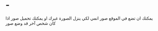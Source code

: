 # -
يمكنك ان تضع في الموقع صور انمي لكي ينزل الصورة غيرك او يمكنك تحميل صور اذا كان شخص آخر قد وضع صور
